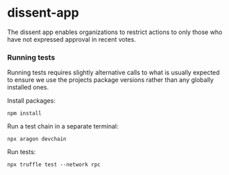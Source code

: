 # dissent-app
The dissent app enables organizations to restrict actions to only those who have not expressed approval in recent votes.

### Running tests

Running tests requires slightly alternative calls to what is usually expected to ensure we use the projects package versions rather than any globally installed ones.

Install packages:
```
npm install
```

Run a test chain in a separate terminal:
```
npx aragon devchain
``` 

Run tests:
```
npx truffle test --network rpc
```